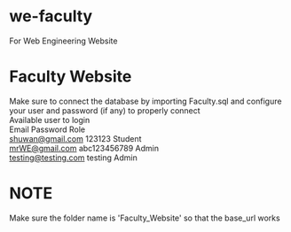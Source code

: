 # we-faculty
For Web Engineering Website

# Faculty Website
Make sure to connect the database by importing Faculty.sql and configure your user and password (if any) to properly connect  
Available user to login  
Email			Password	Role  
shuwan@gmail.com 	123123 		Student  
mrWE@gmail.com 		abc123456789 	Admin  
testing@testing.com 	testing		Admin  

# NOTE
Make sure the folder name is 'Faculty_Website' so that the base_url works


